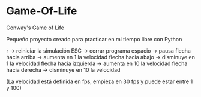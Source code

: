 # Game-Of-Life
Conway's Game of Life

Pequeño proyecto creado para practicar en mi tiempo libre con Python

r -> reiniciar la simulación
ESC -> cerrar programa
espacio -> pausa
flecha hacia arriba -> aumenta en 1 la velocidad
flecha hacia abajo -> disminuye en 1 la velocidad
flecha hacia izquierda -> aumenta en 10 la velocidad
flecha hacia derecha -> disminuye en 10 la velocidad

(La velocidad está definida en fps, empieza en 30 fps y puede estar entre 1 y 100)
